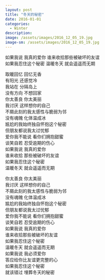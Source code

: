 ```yaml
---
layout: post
title: "冬天的秘密"
date: 2016-01-01
categories:
  - Winter
description: 
image: /assets/images/2016_12_05_19.jpg
image-sm: /assets/images/2016_12_05_19.jpg
---
```

如果我说 我真的爱你 谁来收拾那些被破坏的友谊  
如果我忍住这个秘密 温暖冬天 就会遥遥而无期


取暖回忆 回忆无香  
有阳光 还感觉冷  
我站在 分隔岛上  
没有方向 不想回家  
你太善良 你太美丽  
我讨厌 这样想你的自己    
不屑此刻的我太感性与脆弱为邻  
没有魂魄 化体温成冰  
尴尬的我始终独自怀抱这个秘密  
但朋友都说我太过忧郁  
爱你我不能说 看你们拥抱甜蜜  
谈笑自若 忍受逾期的伤心  
如果我说 我真的爱你  
谁来收拾 那些被破坏的友谊  
如果我忍住这个秘密  
温暖冬天 就会遥遥而无期  


你太善良 你太美丽  
我讨厌 这样想你的自己  
不屑此刻的我太感性与脆弱为邻  
没有魂魄 化体温成冰  
尴尬的我始终独自怀抱这个秘密  
但朋友都说我太过忧郁  
爱你我不能说 看你们拥抱甜蜜  
谈笑自若 忍受逾期的伤心  
如果我说 我真的爱你  
谁来收拾那些被破坏的友谊  
如果我忍住这个秘密  
温暖冬天 就会遥遥而无期  
如果我说 我必须爱你  
答应给你比友谊更完整的心  
如果我忍住这个秘密  
就该错过 埋葬冬天的秘密  

